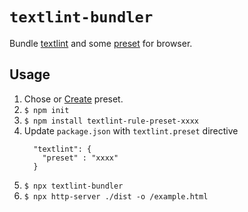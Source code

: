 # `textlint-bundler`

Bundle [textlint](https://github.com/textlint/textlint "textlint") and some [preset](https://github.com/textlint/textlint/wiki/Collection-of-textlint-rule#rule-preset-list) for browser.

## Usage

1. Chose or [Create](https://textlint.github.io/docs/rule-preset.html) preset.
2. `$ npm init`
3. `$ npm install textlint-rule-preset-xxxx`
4. Update `package.json` with `textlint.preset` directive
    ```
      "textlint": {
        "preset" : "xxxx"
      }
    ```
5. `$ npx textlint-bundler`
6. `$ npx http-server ./dist -o /example.html`